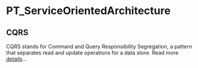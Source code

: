 # PT_ServiceOrientedArchitecture

## CQRS
CQRS stands for Command and Query Responsibility Segregation, a pattern that separates read and update operations for a data store. Read more [details](https://docs.microsoft.com/en-us/azure/architecture/patterns/cqrs#:~:text=CQRS%20stands%20for%20Command%20and,operations%20for%20a%20data%20store)...

